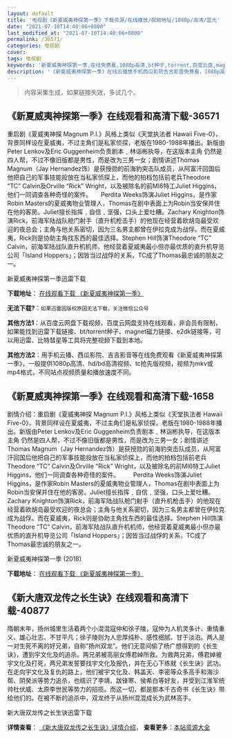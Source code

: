 ```yaml
---
layout: default
title: '电视剧《新夏威夷神探第一季》下载资源/在线播放/视频地址/1080p/高清/蓝光'
date: "2021-07-10T14:40:06+0800"
last_modified_at: "2021-07-10T14:40:06+0800"
permalink: /36571/
categories: 电视剧
cover:
tags: 电视剧
keywords: '新夏威夷神探第一季,在线免费看,1080p高清,bt种子,torrent,百度云盘,magnet,磁力链,迅雷下载资源'
description: '《新夏威夷神探第一季》在线云播放手机西瓜影院吉吉影音免费看，1080p高清bd/hd未删减完整版和tc抢先枪版，mkv/mp4格式，附带bt/torrent种子、magnet/磁力链、百度云盘、网盘资源迅雷下载链接'
---
```


>内容采集生成，如果链接失效，多试几个。


## 《新夏威夷神探第一季》在线观看和高清下载-36571

重启剧《夏威夷神探 Magnum P.I.》风格上类似《天堂执法者 Hawaii Five-0》，背景同样设在夏威夷，不过主角们是私家侦探，老版在1980-1988年播出。新版由Peter Lenkov及Eric Guggenheim负责剧本﹑林诣彬执导，在这版本主角 仍然是四人帮，不过不像旧版都是男性，而是改为三男一女；剧情讲述Thomas Magnum（Jay Hernandez饰）是获授勋的前海豹突击队成员，从阿富汗回国后他把自己的军事技能投放在当私家侦探上，而他的拍档包括前老兵Theodore “TC” Calvin及Orville “Rick” Wright，以及被除名的前MI6特工Juliet Higgins，他们一同调查各种奇怪的案件。　　Perdita Weeks饰演Juliet Higgins，是作家Robin Masters的夏威夷物业管理人，Thomas在剧中表面上为Robin当安保并住在他的客房。Juliet擅长指挥﹑自信﹑坚强，口头上爱吐糟。Zachary Knighton饰演Rick，前海军陆战队舱门射手（直升机枪击手）的他现在经营着欧胡岛最受欢迎的夜总会；主角与他关系密切，因为三名男主都曾在伊拉克成为战俘。而在夏威夷，Rick则是协助主角找东西的最佳选择。Stephen Hill饰演Theodore “TC” Calvin，前海军陆战队直升机机师，他经营着夏威夷最小但亦最优质的直升机导览公司「Island Hoppers」；因皆当过战俘的关系，TC成了Thomas最忠诚的朋友之一。


新夏威夷神探第一季迅雷下载

**下载地址**： [在线观看下载 《新夏威夷神探第一季》](https://www.993dy.com//vod-detail-id-31441.html) 


**无法下载?**：`如果迅雷因版权原因无法下载，关注微信公众号 `

**其他方法1**：从百度云网盘下载视频，百度云网盘支持在线观看，非会员有限制，如果能找到迅雷下载链接、bt/torrent种子、magnet磁力链接、e2dk链接等，可以用迅雷、比特彗星等工具将完整视频下载到本地。

**其他方法2**：用手机云播、西瓜影院、吉吉影音等在线免费观看《新夏威夷神探第一季》，一般提供1080p高清、hd/bd高清视频、tc抢先版视频，视频为mkv或mp4格式，不同站点视频质量和播放速度不同。


## 《新夏威夷神探第一季》在线观看和高清下载-1658

剧情介绍：重启剧《夏威夷神探 Magnum P.I.》风格上类似《天堂执法者 Hawaii Five-0》，背景同样设在夏威夷，不过主角们是私家侦探，老版在1980-1988年播出。新版由Peter Lenkov及Eric Guggenheim负责剧本﹑林诣彬执导，在这版本主角 仍然是四人帮，不过不像旧版都是男性，而是改为三男一女；剧情讲述Thomas Magnum（Jay Hernandez饰）是获授勋的前海豹突击队成员，从阿富汗回国后他把自己的军事技能投放在当私家侦探上，而他的拍档包括前老兵Theodore “TC” Calvin及Orville “Rick” Wright，以及被除名的前MI6特工Juliet Higgins，他们一同调查各种奇怪的案件。 　　Perdita Weeks饰演Juliet Higgins，是作家Robin Masters的夏威夷物业管理人，Thomas在剧中表面上为Robin当安保并住在他的客房。Juliet擅长指挥﹑自信﹑坚强，口头上爱吐糟。Zachary Knighton饰演Rick，前海军陆战队舱门射手（直升机枪击手）的他现在经营着欧胡岛最受欢迎的夜总会；主角与他关系密切，因为三名男主都曾在伊拉克成为战俘。而在夏威夷，Rick则是协助主角找东西的最佳选择。Stephen Hill饰演Theodore “TC” Calvin，前海军陆战队直升机机师，他经营着夏威夷最小但亦最优质的直升机导览公司「Island Hoppers」；因皆当过战俘的关系，TC成了Thomas最忠诚的朋友之一。


新夏威夷神探第一季 (2018)

**下载地址**： [在线观看下载 《新夏威夷神探第一季》](https://www.btbtdy.me/btdy/dy13678.html) 


## 《新大唐双龙传之长生诀》在线观看和高清下载-40877

隋朝末年，扬州城里生活着两个小混混寇仲和徐子陵，寇仲为人机灵多计、重情重义、雄心壮志、不甘平凡；徐子陵则为人忠厚纯朴、感性细腻、甘于淡泊。两人是一对生死不离的好兄弟，自称“扬州双龙”。他们无意间偷了杨广想得到的《长生诀》，遭到宇文化及的追杀。两兄弟被高丽女傅君婥所救。为救两兄弟，傅君婥被宇文化及打死，两兄弟发誓要找宇文化及报仇，并在无心下练就《长生诀》武功。在走向宇文化及复仇的路上，他们被宇文化及、韩盖天、李密等众多高手和海沙帮、阴癸派等势力追杀，也结识了李靖、跋锋寒、侯希白等好友，并受到江淮军统帅杜伏威、太原李世民等势力的招揽。而这一切，都是那本千古奇书《长生诀》带给他们的。在被不断的追杀中，双龙终于从扬州混混成长为武林高手。


新大唐双龙传之长生诀迅雷下载

**详情查看**： [《新大唐双龙传之长生诀》详情介绍](/movie/40877/)， **查看更多**：[本站资源大全](/movie/t/all/)

